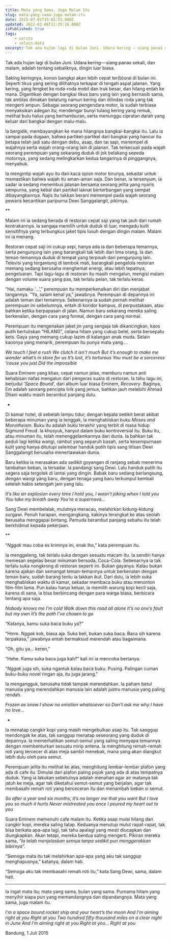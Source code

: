```yaml
---
title: Mata yang Sama, Juga Malam Itu
slug: mata-yang-sama-juga-malam-itu
date: 2015-07-01T15:01:53.000Z
updated: 2022-02-06T11:35:16.000Z
isPublished: true
tags: 
    - cerita
    - selain-data
excerpt: Tak ada hujan lagi di bulan Juni. Udara kering — siang panas sekali, dan malam, adalah tentang sebaliknya, dingin luar biasa.
---
```


Tak ada hujan lagi di bulan Juni. Udara kering — siang panas sekali, dan malam, adalah tentang sebaliknya, dingin luar biasa.

Saking keringnya, konon bangkai akan lebih cepat ter(b)urai di bulan ini. Seperti tikus yang sering dilihatnya terkapar di tengah aspal jalanan. Yang kering, yang lengket ke roda-roda mobil dan truk besar, dan hilang entah ke mana. Digantikan dengan bangkai tikus baru yang lain yang bernasib sama, tak amblas dimakan belatung namun kering dan dilindas roda yang tak mengerti ampun. Sebagai seorang pengendara motor, Ia sudah terbiasa menyaksikan adegan itu; mendengar bunyi tulang kering yang remuk, melihat bulu halus yang berhamburan, serta menunggu cipratan darah yang keluar dari bangkai dengan malu-malu.

Ia bergidik, membayangkan ke mana hilangnya bangkai-bangkai itu. Lalu ia sampai pada dugaan, bahwa partikel-partikel dari bangkai yang hancur itu betapa telah jadi satu dengan debu, asap, dan tai sapi, menempel di wajahnya serta wajah orang-orang lain di jalanan. Tak terkecuali pada wajah seorang perempuan yang sekarang duduk di jok belakang sepeda motornya, yang sedang melingkarkan kedua tangannya di pinggangnya, menyabuk.

Ia mengintip wajah ayu itu dari kaca spion motor birunya, sekadar untuk memastikan bahwa wajah itu aman-aman saja. Dan benar, ia tersenyum, ia sadar ia sedang menembus jalanan bersama seorang jelita yang nyaris sempurna, yang kebal dari partikel laknat berterbangan yang sempat dibayangkannya. Najis itu takkan berani menempel pada wajah seorang pewaris kecantikan paripurna Dewi Sanggalangit, pikirnya.

**

Malam ini ia sedang berada di restoran cepat saji yang tak jauh dari rumah kontrakannya. Ia sengaja memilih untuk duduk di luar, mengadu kulit sensitifnya yang terbungkus jaket tipis lusuh dengan dingin malam. Malam ini ia menang.

Restoran cepat saji ini cukup sepi, hanya ada ia dan beberapa temannya, serta pengunjung lain yang barangkali tak lebih dari lima orang. Ia dan teman-temannya duduk di tempat yang terpisah dari pengunjung lain. Televisi yang tergantung di tembok mati, barangkali pengelola restoran memang sedang berusaha menghemat energi, atau lebih tepatnya, pengeluaran. Tapi lagu-lagu di restoran itu masih mengalun, mengisi malam dengan volume suara yang pas, tak terlalu pelan, tak terlalu keras.

“Hai, namaku ‘…’,” perempuan itu memperkenalkan diri dan menjabat tangannya. “Ya, salam kenal ya,” jawabnya. Perempuan di depannya ini adalah teman dari temannya. Sebenarnya ia sudah pernah melihat perempuan ini sebelumnya, entah di koridor kampus, di perpustakaan, atau bahkan ketika berpapasan di jalan. Namun baru sekarang mereka saling berkenalan, dengan cara yang formal, dengan cara yang normal.

Perempuan itu mengenakan jaket jin yang sengaja tak dikancingkan, kaos putih bertuliskan “HILANG”, celana hitam yang cukup belel, serta bersepatu kets. Gaya yang memang cukup lazim di kalangan anak muda. Selain kaosnya yang menarik, perempuan itu punya mata yang….

*We touch I feel a rush*
*We clutch it isn’t much*
*But it’s enough to make me wonder what’s in store for us*
*It’s lust, it’s torturous*
*You must be a sorceress ’cause you just*
*Did the impossible*

Suara Eminem yang khas, cepat namun jelas, memburu namun anti kehabisan nafas mengalun dari pengeras suara di restoran. Ia tahu lagu ini, berjudul ‘*Space Bound*’, dari album luar biasa Eminem, *Recovery*. Baginya, Em adalah seorang pencipta lirik yang jenius, bahkan jauh melebihi Ahmad Dhani waktu masih berambut panjang dulu.

*

Di kamar hotel, di sebelah lampu tidur, dengan kepala sedikit berat akibat beberapa minuman yang ia tenggak, ia menghabiskan buku *Moses and Monotheism*. Buku itu adalah buku terakhir yang terbit di masa hidup Sigmund Freud. Ia khusyuk, hanyut dalam buku kontroversial itu. Buku itu, atau minuman itu, telah menenggelamkannya dari dunia. Ia bahkan tak peduli lagi ketika wangi, rambut yang separuh basah, serta kesempurnaan kulit yang hanya ditutupi selembar handuk putih tipis sang titisan Dewi Sanggalangit berusaha menertawakan dunia.

Baru ketika ia merasakan ada sedikit goyangan di ranjang sebab menerima tambahan beban, ia tersadar. Ia pandangi sang Dewi. Lalu handuk putih itu segera saja tergolek di lantai yang dingin. Babak baru sedang berlangsung, dengan wangi yang baru, dengan tenaga yang baru terkumpul kembali setelah habis setengah jam yang lalu.

*It’s like an explosion every time I hold you, I wasn’t joking when I told you*
*You take my breath away*
*You’re a supernova…*

Sang Dewi membelalak, mulutnya meracau, melahirkan kidung-kidung surgawi. Penuh harapan, mengangkang, kakinya terangkat ke atas seolah berusaha menggapai bintang. Pemuda berambut panjang sebahu itu telah berkhidmat kepada pekerjaan.

**

“*Nggak* mau coba es krimnya ini, enak lho,” kata perempuan itu.

Ia menggeleng, tak terlalu suka dengan sesuatu macam itu. Ia sendiri hanya memesan segelas besar minuman bersoda, Coca-Cola. Sebenarnya ia tak terlalu suka nongkrong di restoran seperti ini. Bukan gayanya. Kalau bukan karena ajakan dan semangat teman-temannya untuk berkenalan dengan teman baru, sudah barang tentu ia takkan ikut. Dari dulu, ia lebih suka menghabiskan waktu di kamar, sekadar membaca buku atau menonton film-film lama. Pun kalau harus keluar, ia memilih warung kopi kecil saja, karena di sana, ia bisa berbincang dengan para warga biasa, berbicara tentang apa saja.

*Nobody knows me I’m cold*
*Walk down this road all alone*
*It’s no one’s fault but my own*
*It’s the path I’ve chosen to go*

“Katanya, kamu suka baca buku ya?”

“Hmm. *Nggak* kok, biasa aja. Suka beli, bukan suka baca. Baca sih karena terpakasa,” jawabnya entah bermaksud merendah atau bagaimana.

“Oh, gitu ya… keren,”

“Hehe. Kamu suka baca juga kah?” kali ini ia mencoba bertanya.

“*Nggak* juga sih, suka ngantuk kalau baca buku. Pusing. Palingan cuman buku-buku novel ringan aja, itu juga jarang.”

Ia mengangguk, berusaha tidak tampak merendahkan. Ia paham betul manusia yang merendahkan manusia lain adalah justru manusia yang paling rendah.

*Frozen as snow I show no emotion whatsoever so*
*Don’t ask me why I have no love…*

*

Ia menatap cangkir kopi yang masih mengebulkan asap itu. Tak sanggup mendongak ke atas, tak sanggup menatap seseorang yang duduk di depannya. Ia memerhatikan semut-semut yang saling menyapa temannya dengan membenturkan sesuatu mirip antena. Ia menghitung remah-remah roti yang tercecer di atas meja sambil menebak, mana yang akan diangkut lebih dulu oleh para semut.

Perempuan jelita itu melihat ke atas, menghitung lembar-lembar plafon yang ada di cafe itu. Dimulai dari plafon paling pojok yang ada di atas tempatnya duduk. Yang ia lakukan sebetulnya adalah menahan agar air matanya tak jatuh ke meja, agar tak diketahui semut-semut yang berjalan, agar tak membasahi remah roti yang berceceran itu dan menambah beban si semut.

*So after a year and six months, it’s no longer me that you want*
*But I love you so much it hurts*
*Never mistreated you once*
*I poured my heart out to you*

Suara Eminem memenuhi cafe malam itu. Ketika asap mulai hilang dari cangkir kopi, mereka saling tatap. Keduanya menutup mulut rapat-rapat, tak bisa berkata apa-apa lagi, tak tahu apalagi yang mesti diucapkan dan diungkapkan. Akan tetapi, mereka berdua saling mengerti. Pikiran mereka sama, *“Ia telah menjelaskan semua tanpa sedikit pun menggerakkan bibirnya”.*

“Semoga mata itu tak melahirkan apa-apa yang aku tak sanggup menghapusnya,” katanya, dalam hati.

“Semoga aku tak membasahi remah roti itu,” kata Sang Dewi, sama, dalam hati.

***

Ia ingat mata itu; mata yang sama, bulan yang sama. Purnama hitam yang menyihir siapa pun yang memandangnya dan dipandangnya. Mata yang sama, juga malam itu.

*I’m a space bound rocket ship and your heart’s the moon*
*And I’m aiming right at you*
*Right at you*
*Two hundred fifty thousand miles on a clear night in June*
*And I’m aiming right at you*
*Right at you…*
*Right at you*

Bandung, 1 Juli 2015
